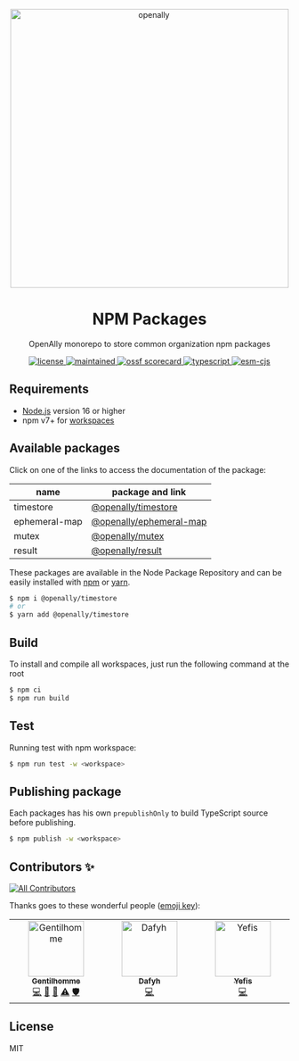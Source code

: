 <p align="center">
<img width="500" src="https://user-images.githubusercontent.com/4438263/196032102-1d43ad83-48ac-4cd3-82ca-3fd197313430.png" alt="openally">
</p>

<p align="center">
  <h1 align="center">NPM Packages</h1>
</p>

<p align="center">
  OpenAlly monorepo to store common organization npm packages
</p>

<p align="center">
  <a href="https://github.com/OpenAlly/npm-packages">
    <img src="https://img.shields.io/github/license/OpenAlly/npm-packages?style=for-the-badge" alt="license">
  </a>
  <a href="https://github.com/OpenAlly/npm-packages">
    <img src="https://img.shields.io/maintenance/yes/2023?style=for-the-badge" alt="maintained">
  </a>
  <a href="https://api.securityscorecards.dev/projects/github.com/OpenAlly/npm-packages">
    <img src="https://api.securityscorecards.dev/projects/github.com/OpenAlly/npm-packages/badge?style=for-the-badge" alt="ossf scorecard">
  </a>
  <a href="https://github.com/OpenAlly/npm-packages">
    <img src="https://img.shields.io/badge/Typescript-294E80.svg?style=for-the-badge&logo=typescript" alt="typescript">
  </a>
  <a href="https://github.com/OpenAlly/npm-packages">
    <img src="https://img.shields.io/static/v1?&label=module&message=ESM%20and%20CJS&color=9cf&style=for-the-badge" alt="esm-cjs">
  </a>
</p>

## Requirements
- [Node.js](https://nodejs.org/en/) version 16 or higher
- npm v7+ for [workspaces](https://docs.npmjs.com/cli/v7/using-npm/workspaces)

## Available packages

Click on one of the links to access the documentation of the package:

| name | package and link |
| --- | --- |
| timestore | [@openally/timestore](./src/timestore) |
| ephemeral-map | [@openally/ephemeral-map](./src/ephemeral-map) |
| mutex | [@openally/mutex](./src/mutex) |
| result | [@openally/result](./src/result) |

These packages are available in the Node Package Repository and can be easily installed with [npm](https://docs.npmjs.com/getting-started/what-is-npm) or [yarn](https://yarnpkg.com).
```bash
$ npm i @openally/timestore
# or
$ yarn add @openally/timestore
```

## Build
To install and compile all workspaces, just run the following command at the root

```bash
$ npm ci
$ npm run build
```

## Test
Running test with npm workspace:

```bash
$ npm run test -w <workspace>
```

## Publishing package
Each packages has his own `prepublishOnly` to build TypeScript source before publishing.

```bash
$ npm publish -w <workspace>
```

## Contributors ✨

<!-- ALL-CONTRIBUTORS-BADGE:START - Do not remove or modify this section -->
[![All Contributors](https://img.shields.io/badge/all_contributors-3-orange.svg?style=flat-square)](#contributors-)
<!-- ALL-CONTRIBUTORS-BADGE:END -->

Thanks goes to these wonderful people ([emoji key](https://allcontributors.org/docs/en/emoji-key)):

<!-- ALL-CONTRIBUTORS-LIST:START - Do not remove or modify this section -->
<!-- prettier-ignore-start -->
<!-- markdownlint-disable -->
<table>
  <tbody>
    <tr>
      <td align="center" valign="top" width="14.28%"><a href="https://www.linkedin.com/in/thomas-gentilhomme/"><img src="https://avatars.githubusercontent.com/u/4438263?v=4?s=100" width="100px;" alt="Gentilhomme"/><br /><sub><b>Gentilhomme</b></sub></a><br /><a href="https://github.com/OpenAlly/npm-packages/commits?author=fraxken" title="Code">💻</a> <a href="https://github.com/OpenAlly/npm-packages/commits?author=fraxken" title="Documentation">📖</a> <a href="https://github.com/OpenAlly/npm-packages/issues?q=author%3Afraxken" title="Bug reports">🐛</a> <a href="https://github.com/OpenAlly/npm-packages/commits?author=fraxken" title="Tests">⚠️</a> <a href="#security-fraxken" title="Security">🛡️</a></td>
      <td align="center" valign="top" width="14.28%"><a href="https://github.com/Dafyh"><img src="https://avatars.githubusercontent.com/u/47780300?v=4?s=100" width="100px;" alt="Dafyh"/><br /><sub><b>Dafyh</b></sub></a><br /><a href="https://github.com/OpenAlly/npm-packages/commits?author=Dafyh" title="Code">💻</a></td>
      <td align="center" valign="top" width="14.28%"><a href="http://sofiand.github.io/portfolio-client/"><img src="https://avatars.githubusercontent.com/u/39944043?v=4?s=100" width="100px;" alt="Yefis"/><br /><sub><b>Yefis</b></sub></a><br /><a href="https://github.com/OpenAlly/npm-packages/commits?author=SofianD" title="Code">💻</a></td>
    </tr>
  </tbody>
</table>

<!-- markdownlint-restore -->
<!-- prettier-ignore-end -->

<!-- ALL-CONTRIBUTORS-LIST:END -->

## License
MIT
